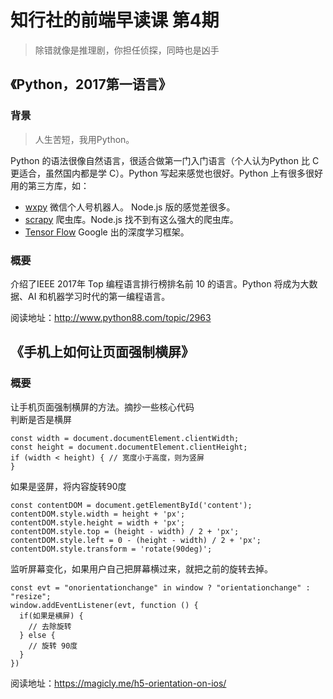 # 知行社的前端早读课 第4期
> 除错就像是推理剧，你担任侦探，同時也是凶手

## 《Python，2017第一语言》
### 背景
> 人生苦短，我用Python。

Python 的语法很像自然语言，很适合做第一门入门语言（个人认为Python 比 C 更适合，虽然国内都是学 C）。Python 写起来感觉也很好。Python 上有很多很好用的第三方库，如：
* [wxpy](https://github.com/youfou/wxpy) 微信个人号机器人。 Node.js 版的感觉差很多。
* [scrapy](https://github.com/scrapy/scrapy) 爬虫库。Node.js 找不到有这么强大的爬虫库。
* [Tensor Flow](https://github.com/tensorflow/tensorflow) Google 出的深度学习框架。

### 概要
介绍了IEEE 2017年 Top 编程语言排行榜排名前 10 的语言。Python 将成为大数据、AI 和机器学习时代的第一编程语言。

阅读地址：http://www.python88.com/topic/2963

## 《手机上如何让页面强制横屏》
### 概要
让手机页面强制横屏的方法。摘抄一些核心代码  
判断是否是横屏
```
const width = document.documentElement.clientWidth;
const height = document.documentElement.clientHeight;
if (width < height) { // 宽度小于高度，则为竖屏
}
```

如果是竖屏，将内容旋转90度
```
const contentDOM = document.getElementById('content');
contentDOM.style.width = height + 'px';
contentDOM.style.height = width + 'px';
contentDOM.style.top = (height - width) / 2 + 'px';
contentDOM.style.left = 0 - (height - width) / 2 + 'px';
contentDOM.style.transform = 'rotate(90deg)';
```

监听屏幕变化，如果用户自己把屏幕横过来，就把之前的旋转去掉。
```
const evt = "onorientationchange" in window ? "orientationchange" : "resize";
window.addEventListener(evt, function () {
  if(如果是横屏) {
    // 去除旋转
  } else {
    // 旋转 90度
  }
})
```

阅读地址：https://magicly.me/h5-orientation-on-ios/